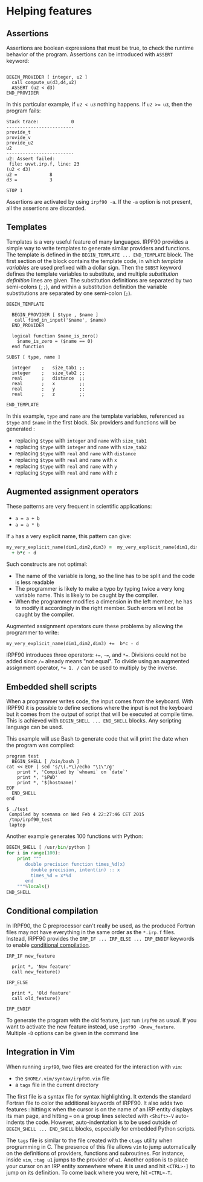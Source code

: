 Helping features
================

Assertions
----------

Assertions are boolean expressions that must be true, to check the runtime behavior of the program.
Assertions can be introduced with ``ASSERT`` keyword:

``` irpf90

BEGIN_PROVIDER [ integer, u2 ]
  call compute_u(d3,d4,u2)
  ASSERT (u2 < d3)
END_PROVIDER
```

In this particular example, if ``u2 < u3`` nothing happens. If ``u2 >= u3``, then the program
fails:

```
Stack trace:            0
-------------------------
provide_t
provide_v
provide_u2
u2
-------------------------
u2: Assert failed:
 file: uvwt.irp.f, line: 23
(u2 < d3)
u2 =            8
d3 =            3

STOP 1
```

Assertions are activated by using ``irpf90 -a``. If the ``-a`` option is not present, all the
assertions are discarded.

Templates
---------

Templates is a very useful feature of many languages. IRPF90 provides a simple way
to write templates to generate similar providers and functions.
The template is defined in the ``BEGIN_TEMPLATE ... END_TEMPLATE`` block.
The first section of the block contains the template code, in which *template variables*
are used prefixed with a dollar sign. 
Then the ``SUBST`` keyword defines the template variables to substitute, and
multiple *substitution definition* lines are given. The substitution definitions
are separated by two semi-colons (``;;``), and within a substitution definition the variable
substitutions are separated by one semi-colon (``;``).


``` irpf90
BEGIN_TEMPLATE

  BEGIN_PROVIDER [ $type , $name ]
   call find_in_input('$name', $name)
  END_PROVIDER 

  logical function $name_is_zero()
    $name_is_zero = ($name == 0)
  end function

SUBST [ type, name ]

  integer    ;   size_tab1 ;;
  integer    ;   size_tab2 ;;
  real       ;   distance  ;;
  real       ;   x         ;;
  real       ;   y         ;;
  real       ;   z         ;;

END_TEMPLATE

```

In this example, ``type`` and ``name`` are the template variables, referenced
as ``$type`` and ``$name`` in the first block. Six providers and functions will
be generated : 

* replacing ``$type`` with ``integer`` and ``name`` with ``size_tab1``
* replacing ``$type`` with ``integer`` and ``name`` with ``size_tab2``
* replacing ``$type`` with ``real`` and ``name`` with ``distance``
* replacing ``$type`` with ``real`` and ``name`` with ``x``
* replacing ``$type`` with ``real`` and ``name`` with ``y``
* replacing ``$type`` with ``real`` and ``name`` with ``z``

Augmented assignment operators
------------------------------

These patterns are very frequent in scientific applications:

* ``a = a + b``
* ``a = a * b``

If ``a`` has a very explicit name, this pattern can give:
``` fortran
my_very_explicit_name(dim1,dim2,dim3) =  my_very_explicit_name(dim1,dim2,dim3) & 
  + b*c - d
```

Such constructs are not optimal:

* The name of the variable is long, so the line has to be split and the code is
  less readable
* The programmer is likely to make a typo by typing twice a very long variable name. This
  is likely to be caught by the compiler.
* When the programmer modifies a dimension in the left member, he has to modify it
  accordingly in the right member. Such errors will not be caught by the compiler.

Augmented assignment operators cure these problems by allowing the programmer to write:

```irpf90
my_very_explicit_name(dim1,dim2,dim3) +=  b*c - d
```

IRPF90 introduces three operators: ``+=``, ``-=``, and ``*=``. Divisions could not be
added since ``/=`` already means "not equal". To divide using an augmented
assignment operator, ``*= 1. /`` can be used to multiply by the inverse.

Embedded shell scripts
----------------------

When a programmer writes code, the input comes from the keyboard. With IRPF90
it is possible to define sections where the input is not the keyboard but it
comes from the output of script that will be executed at compile time. This
is achieved with ``BEGIN_SHELL ... END_SHELL`` blocks. Any scripting language
can be used.

This example will use Bash to generate code that will print the date
when the program was compiled:

``` irpf90
program test
  BEGIN_SHELL [ /bin/bash ]
cat << EOF | sed 's/\(.*\)/echo "\1\"/g'
    print *, 'Compiled by `whoami` on `date`'
    print *, '$PWD'
    print *, '$(hostname)'
EOF
  END_SHELL
end
```

```
$ ./test
 Compiled by scemama on Wed Feb 4 22:27:46 CET 2015
 /tmp/irpf90_test
 laptop
```

Another example generates 100 functions with Python:

``` python
BEGIN_SHELL [ /usr/bin/python ]
for i in range(100):
    print """
       double precision function times_%d(x)
         double precision, intent(in) :: x
         times_%d = x*%d
       end
    """%locals()
END_SHELL
```

Conditional compilation
-----------------------

In IRPF90, the C preprocessor can't really be used, as the produced Fortran
files may not have everything in the same order as the ``*.irp.f`` files.
Instead, IRPF90 provides the ``IRP_IF ... IRP_ELSE ... IRP_ENDIF`` keywords to
enable [conditional
compilation](http://en.wikipedia.org/wiki/Conditional_compilation).

``` irpf90
IRP_IF new_feature

  print *, 'New feature'
  call new_feature()

IRP_ELSE

  print *, 'Old feature'
  call old_feature()

IRP_ENDIF
```

To generate the program with the old feature, just run ``irpf90`` as usual.
If you want to activate the new feature instead, use ``irpf90 -Dnew_feature``.
Multiple ``-D`` options can be given in the command line


Integration in Vim
------------------

When running ``irpf90``, two files are created for the interaction with
``vim``:

* the ``$HOME/.vim/syntax/irpf90.vim`` file
* a ``tags`` file in the current directory

The first file is a syntax file for syntax highlighting. It extends the 
standard Fortran file to color the additional keywords of IRPF90.
It also adds two features : hitting ``K`` when the cursor is on the
name of an IRP entity displays its man page, and hitting ``=`` on
a group lines selected with ``<Shift>-V`` auto-indents the code.
However, auto-indentation is to be used outside of ``BEGIN_SHELL ... END_SHELL``
blocks, especially for embedded Python scripts.

The ``tags`` file is similar to the file created with the ``ctags`` utility
when programming in C. The presence of this file allows ``vim`` to jump
automatically on the definitions of providers, functions and subroutines.
For instance, inside ``vim``, ``:tag u1`` jumps to the provider of ``u1``.
Another option is to place your cursor on an IRP entity somewhere where it
is used and hit ``<CTRL>-]`` to jump on its definition. To come back where
you were, hit ``<CTRL>-T``.

